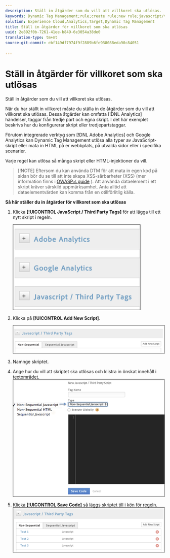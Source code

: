 ```yaml
---
description: Ställ in åtgärder som du vill att villkoret ska utlösas.
keywords: Dynamic Tag Management;rule;create rule;new rule;javascript/third party tags;set up actions for condition;add new script;non-sequential javascript;sequential javascript;non-sequential html
solution: Experience Cloud,Analytics,Target,Dynamic Tag Management
title: Ställ in åtgärder för villkoret som ska utlösas
uuid: 2e892f0b-7261-41ee-b849-6e3054a38de0
translation-type: tm+mt
source-git-commit: ebf149df7974f9f2889b6fe938088eda90c84051

---
```



# Ställ in åtgärder för villkoret som ska utlösas

Ställ in åtgärder som du vill att villkoret ska utlösas.

När du har ställt in villkoret måste du ställa in de åtgärder som du vill att villkoret ska utlösas. Dessa åtgärder kan omfatta [!DNL Analytics] händelser, taggar från tredje part och egna skript. I det här exemplet beskrivs hur du konfigurerar skript eller tredjepartstaggar.

Förutom integrerade verktyg som [!DNL Adobe Analytics] och Google Analytics kan Dynamic Tag Management utlösa alla typer av JavaScript-skript eller mata in HTML på er webbplats, på utvalda sidor eller i specifika scenarier.

Varje regel kan utlösa så många skript eller HTML-injektioner du vill.

> [!NOTE] Eftersom du kan använda DTM för att mata in egen kod på sidan bör du se till att inte skapa XSS-sårbarheter (XSS) (mer information finns i [OWASP:s guide](https://www.owasp.org/index.php/Cross-site_Scripting_(XSS)) ). Att använda dataelement i ett skript kräver särskild uppmärksamhet. Anta alltid att dataelementvärden kan komma från en otillförlitlig källa.

**Så här ställer du in åtgärder för villkoret som ska utlösas**

1. Klicka **[!UICONTROL JavaScript / Third Party Tags]** för att lägga till ett nytt skript i regeln.

   ![](assets/scripts-actions.png)

1. Klicka på **[!UICONTROL Add New Script]**.

   ![](assets/scripts-actions2.png)

1. Namnge skriptet.
1. Ange hur du vill att skriptet ska utlösas och klistra in önskat innehåll i textområdet. ![](assets/scripts-actions3.png)

1. Klicka **[!UICONTROL Save Code]** så läggs skriptet till i kön för regeln. ![](assets/scripts-actions4.png)

